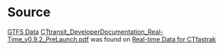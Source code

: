 
# Source
[GTFS Data](http://www.cttransit.com/about/developers/gtfsdata/Main.asp)
[CTtransit_DeveloperDocumentation_Real-Time_v0.9.2_PreLaunch.pdf](http://www.cttransit.com/PDFs/CTtransit_DeveloperDocumentation_Real-Time_v0.9.2_PreLaunch.pdf) was found on [Real-time Data for CTfastrak](http://www.cttransit.com/about/developers/gtfsdata/)
